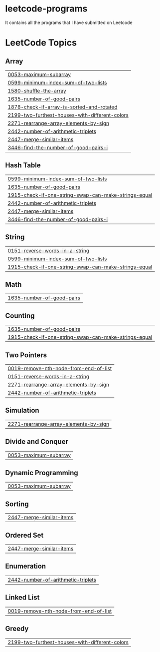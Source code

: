 # leetcode-programs
It contains all the programs that I have submitted on Leetcode

<!---LeetCode Topics Start-->
# LeetCode Topics
## Array
|  |
| ------- |
| [0053-maximum-subarray](https://github.com/ssshekhu53/leetcode-programs/tree/master/0053-maximum-subarray) |
| [0599-minimum-index-sum-of-two-lists](https://github.com/ssshekhu53/leetcode-programs/tree/master/0599-minimum-index-sum-of-two-lists) |
| [1580-shuffle-the-array](https://github.com/ssshekhu53/leetcode-programs/tree/master/1580-shuffle-the-array) |
| [1635-number-of-good-pairs](https://github.com/ssshekhu53/leetcode-programs/tree/master/1635-number-of-good-pairs) |
| [1878-check-if-array-is-sorted-and-rotated](https://github.com/ssshekhu53/leetcode-programs/tree/master/1878-check-if-array-is-sorted-and-rotated) |
| [2199-two-furthest-houses-with-different-colors](https://github.com/ssshekhu53/leetcode-programs/tree/master/2199-two-furthest-houses-with-different-colors) |
| [2271-rearrange-array-elements-by-sign](https://github.com/ssshekhu53/leetcode-programs/tree/master/2271-rearrange-array-elements-by-sign) |
| [2442-number-of-arithmetic-triplets](https://github.com/ssshekhu53/leetcode-programs/tree/master/2442-number-of-arithmetic-triplets) |
| [2447-merge-similar-items](https://github.com/ssshekhu53/leetcode-programs/tree/master/2447-merge-similar-items) |
| [3446-find-the-number-of-good-pairs-i](https://github.com/ssshekhu53/leetcode-programs/tree/master/3446-find-the-number-of-good-pairs-i) |
## Hash Table
|  |
| ------- |
| [0599-minimum-index-sum-of-two-lists](https://github.com/ssshekhu53/leetcode-programs/tree/master/0599-minimum-index-sum-of-two-lists) |
| [1635-number-of-good-pairs](https://github.com/ssshekhu53/leetcode-programs/tree/master/1635-number-of-good-pairs) |
| [1915-check-if-one-string-swap-can-make-strings-equal](https://github.com/ssshekhu53/leetcode-programs/tree/master/1915-check-if-one-string-swap-can-make-strings-equal) |
| [2442-number-of-arithmetic-triplets](https://github.com/ssshekhu53/leetcode-programs/tree/master/2442-number-of-arithmetic-triplets) |
| [2447-merge-similar-items](https://github.com/ssshekhu53/leetcode-programs/tree/master/2447-merge-similar-items) |
| [3446-find-the-number-of-good-pairs-i](https://github.com/ssshekhu53/leetcode-programs/tree/master/3446-find-the-number-of-good-pairs-i) |
## String
|  |
| ------- |
| [0151-reverse-words-in-a-string](https://github.com/ssshekhu53/leetcode-programs/tree/master/0151-reverse-words-in-a-string) |
| [0599-minimum-index-sum-of-two-lists](https://github.com/ssshekhu53/leetcode-programs/tree/master/0599-minimum-index-sum-of-two-lists) |
| [1915-check-if-one-string-swap-can-make-strings-equal](https://github.com/ssshekhu53/leetcode-programs/tree/master/1915-check-if-one-string-swap-can-make-strings-equal) |
## Math
|  |
| ------- |
| [1635-number-of-good-pairs](https://github.com/ssshekhu53/leetcode-programs/tree/master/1635-number-of-good-pairs) |
## Counting
|  |
| ------- |
| [1635-number-of-good-pairs](https://github.com/ssshekhu53/leetcode-programs/tree/master/1635-number-of-good-pairs) |
| [1915-check-if-one-string-swap-can-make-strings-equal](https://github.com/ssshekhu53/leetcode-programs/tree/master/1915-check-if-one-string-swap-can-make-strings-equal) |
## Two Pointers
|  |
| ------- |
| [0019-remove-nth-node-from-end-of-list](https://github.com/ssshekhu53/leetcode-programs/tree/master/0019-remove-nth-node-from-end-of-list) |
| [0151-reverse-words-in-a-string](https://github.com/ssshekhu53/leetcode-programs/tree/master/0151-reverse-words-in-a-string) |
| [2271-rearrange-array-elements-by-sign](https://github.com/ssshekhu53/leetcode-programs/tree/master/2271-rearrange-array-elements-by-sign) |
| [2442-number-of-arithmetic-triplets](https://github.com/ssshekhu53/leetcode-programs/tree/master/2442-number-of-arithmetic-triplets) |
## Simulation
|  |
| ------- |
| [2271-rearrange-array-elements-by-sign](https://github.com/ssshekhu53/leetcode-programs/tree/master/2271-rearrange-array-elements-by-sign) |
## Divide and Conquer
|  |
| ------- |
| [0053-maximum-subarray](https://github.com/ssshekhu53/leetcode-programs/tree/master/0053-maximum-subarray) |
## Dynamic Programming
|  |
| ------- |
| [0053-maximum-subarray](https://github.com/ssshekhu53/leetcode-programs/tree/master/0053-maximum-subarray) |
## Sorting
|  |
| ------- |
| [2447-merge-similar-items](https://github.com/ssshekhu53/leetcode-programs/tree/master/2447-merge-similar-items) |
## Ordered Set
|  |
| ------- |
| [2447-merge-similar-items](https://github.com/ssshekhu53/leetcode-programs/tree/master/2447-merge-similar-items) |
## Enumeration
|  |
| ------- |
| [2442-number-of-arithmetic-triplets](https://github.com/ssshekhu53/leetcode-programs/tree/master/2442-number-of-arithmetic-triplets) |
## Linked List
|  |
| ------- |
| [0019-remove-nth-node-from-end-of-list](https://github.com/ssshekhu53/leetcode-programs/tree/master/0019-remove-nth-node-from-end-of-list) |
## Greedy
|  |
| ------- |
| [2199-two-furthest-houses-with-different-colors](https://github.com/ssshekhu53/leetcode-programs/tree/master/2199-two-furthest-houses-with-different-colors) |
<!---LeetCode Topics End-->